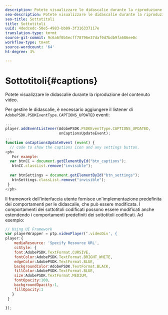 ```yaml
---
description: Potete visualizzare le didascalie durante la riproduzione del contenuto video.
seo-description: Potete visualizzare le didascalie durante la riproduzione del contenuto video.
seo-title: Sottotitoli
title: Sottotitoli
uuid: 4dedcedc-50e5-4983-bb09-3f316337117e
translation-type: tm+mt
source-git-commit: 9c6a6f0b5ecff78796e37daf9d7bdb9fa686ee0c
workflow-type: tm+mt
source-wordcount: '64'
ht-degree: 3%

---
```



# Sottotitoli{#captions}

Potete visualizzare le didascalie durante la riproduzione del contenuto video.

Per gestire le didascalie, è necessario aggiungere il listener di `AdobePSDK.PSDKEventType.CAPTIONS_UPDATED` eventi:

```js
... 
player.addEventListener(AdobePSDK.PSDKEventType.CAPTIONS_UPDATED,  
                        onCaptionsUpdateEvent); 
... 
function onCaptionsUpdateEvent (event) { 
  // code to show the captions icon and any settings button. 
<ph>
   For example: 
  var btnCC = document.getElementById("btn_captions"); 
   btnCC.classList.remove("invisible"); 
   
  var btnSettings = document.getElementById("btn_settings"); 
   btnSettings.classList.remove("invisible"); 
 } 
</ph>
```

Il framework dell&#39;interfaccia utente fornisce un&#39;implementazione predefinita dei comportamenti per le didascalie, che può essere modificata. I comportamenti dei sottotitoli codificati possono essere modificati anche estendendo i comportamenti predefiniti dei sottotitoli codificati. Ad esempio:

```js
// Using UI Framework 
var playerWrapper = ptp.videoPlayer(‘.videoDiv', { 
player:{ 
    mediaResource: 'Specify Resource URL', 
    ccStyle: { 
    font:AdobePSDK.TextFormat.CURSIVE, 
    fontColor:AdobePSDK.TextFormat.BRIGHT_WHITE, 
    edgeColor:AdobePSDK.TextFormat.BLUE, 
    backgroundColor:AdobePSDK.TextFormat.BLACK, 
    fillColor:AdobePSDK.TextFormat.BLUE, 
    size:AdobePSDK.TextFormat.MEDIUM, 
    fontOpacity:100, 
    backgroundOpacity:1, 
    fillOpacity:1 
   } 
 } 
 
}); 
```
